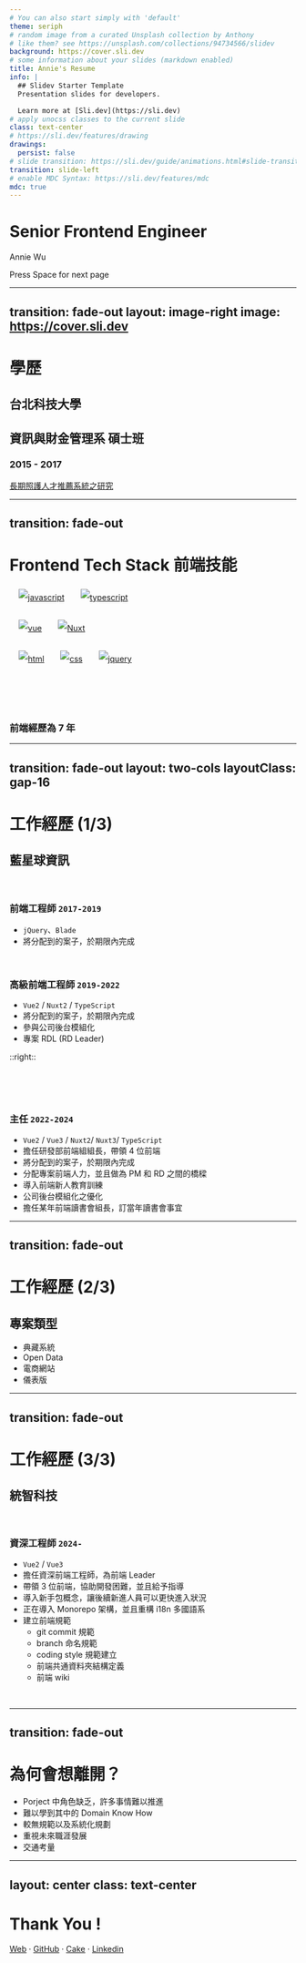 ```yaml
---
# You can also start simply with 'default'
theme: seriph
# random image from a curated Unsplash collection by Anthony
# like them? see https://unsplash.com/collections/94734566/slidev
background: https://cover.sli.dev
# some information about your slides (markdown enabled)
title: Annie's Resume
info: |
  ## Slidev Starter Template
  Presentation slides for developers.

  Learn more at [Sli.dev](https://sli.dev)
# apply unocss classes to the current slide
class: text-center
# https://sli.dev/features/drawing
drawings:
  persist: false
# slide transition: https://sli.dev/guide/animations.html#slide-transitions
transition: slide-left
# enable MDC Syntax: https://sli.dev/features/mdc
mdc: true
---
```


# Senior Frontend Engineer

Annie Wu

<div @click="$slidev.nav.next" class="mt-12 py-1" hover:bg="white op-10">
  Press Space for next page <carbon:arrow-right />
</div>

<div class="abs-br m-6 text-xl">
  <a href="https://github.com/nayuki0115" target="_blank" class="slidev-icon-btn">
    <carbon:logo-github />
  </a>
</div>

---
transition: fade-out
layout: image-right
image: https://cover.sli.dev
---
# 學歷

## 台北科技大學 

## 資訊與財金管理系 碩士班

### 2015 - 2017

<a target="_blank" href="https://hdl.handle.net/11296/x3s9yy">長期照護人才推薦系統之研究</a>

<!--
The last comment block of each slide will be treated as slide notes. It will be visible and editable in Presenter Mode along with the slide. [Read more in the docs](https://sli.dev/guide/syntax.html#notes)
-->

---
transition: fade-out
---

# Frontend Tech Stack  前端技能

<section>
  <p>
    <span class="tags">
      <a href="https://developer.mozilla.org/en-US/docs/Web/JavaScript" target="_blank"><img src="https://www.vectorlogo.zone/logos/javascript/javascript-ar21.svg" alt="javascript"></a>
    </span>
    <span class="tags">
      <a href="https://www.typescriptlang.org/" target="_blank"><img src="https://www.vectorlogo.zone/logos/typescriptlang/typescriptlang-ar21.svg" alt="typescript"></a>
    </span>
  </p>
  <p>
    <span class="tags">
      <a href="https://vuejs.org/" target="_blank"><img src="https://www.vectorlogo.zone/logos/vuejs/vuejs-ar21.svg" alt="vue"></a>
    </span>
    <span class="tags">
      <a href="https://nuxt.com/" target="_blank"><img src="https://www.vectorlogo.zone/logos/nuxtjs/nuxtjs-ar21.svg" alt="Nuxt"></a>
    </span>
  </p>
  <p>
    <span class="tags">
      <a href="https://developer.mozilla.org/en-US/docs/Web/HTML" target="_blank"><img src="https://www.vectorlogo.zone/logos/w3_html5/w3_html5-ar21.svg" alt="html"></a> 
    </span>
    <span class="tags">
      <a href="https://developer.mozilla.org/en-US/docs/Learn/Getting_started_with_the_web/CSS_basics" target="_blank"><img src="https://www.vectorlogo.zone/logos/w3_css/w3_css-ar21.svg" alt="css"></a>
    </span>
    <span class="tags">
      <a href="https://jquery.com/" target="_blank"><img src="https://www.vectorlogo.zone/logos/jquery/jquery-ar21.svg" alt="jquery"></a>
    </span>
  </p>
</section>

<br/><br/><br/>

### 前端經歷為 7 年

<style>
  section {
    line-height: 1.75;
    .highlight {
      font-size: 1.25rem;
      font-weight: 600;
    }
    .tags {
      display: inline-block;
      padding: 5.01px 8.35px;
      margin-bottom: 6.68px;
      line-height: 30px;
      margin: 0 0 0 0.5rem;
    }
  }
</style>

---
transition: fade-out
layout: two-cols
layoutClass: gap-16
---
# 工作經歷 (1/3)

## 藍星球資訊

<br/>

### 前端工程師 `2017-2019`
- `jQuery`、`Blade`
- 將分配到的案子，於期限內完成

<br/>

### 高級前端工程師 `2019-2022`
- `Vue2` / `Nuxt2` / `TypeScript`
- 將分配到的案子，於期限內完成
- 參與公司後台模組化
- 專案 RDL (RD Leader)

::right::

<br/><br/><br/>

### 主任 `2022-2024`
- `Vue2` / `Vue3` / `Nuxt2`/ `Nuxt3`/ `TypeScript`
- 擔任研發部前端組組長，帶領 4 位前端
- 將分配到的案子，於期限內完成
- 分配專案前端人力，並且做為 PM 和 RD 之間的橋樑
- 導入前端新人教育訓練
- 公司後台模組化之優化
- 擔任某年前端讀書會組長，訂當年讀書會事宜 

---
transition: fade-out
---
# 工作經歷 (2/3)
## 專案類型
- 典藏系統
- Open Data
- 電商網站
- 儀表版


---
transition: fade-out
---
# 工作經歷 (3/3)

## 統智科技

<br/>

### 資深工程師 `2024-`
- `Vue2` / `Vue3`
- 擔任資深前端工程師，為前端 Leader
- 帶領 3 位前端，協助開發困難，並且給予指導
- 導入新手包概念，讓後續新進人員可以更快進入狀況
- 正在導入 Monorepo 架構，並且重構 i18n 多國語系
- 建立前端規範
  - git commit 規範
  - branch 命名規範
  - coding style 規範建立
  - 前端共通資料夾結構定義
  - 前端 wiki

<br/>

---
transition: fade-out
---

# 為何會想離開？
- Porject 中角色缺乏，許多事情難以推進
- 難以學到其中的 Domain Know How
- 較無規範以及系統化規劃
- 重視未來職涯發展
- 交通考量

---
layout: center
class: text-center
---

# Thank You !

[Web](https://nayuki0115.github.io/) · [GitHub](https://github.com/nayuki0115) · [Cake](https://www.cake.me/nayuki0115) · [Linkedin](https://tw.linkedin.com/in/nayuki0115)

